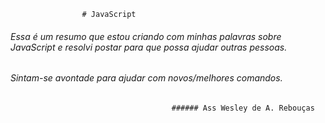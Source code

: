 					# JavaScript 

###### Essa é um resumo que estou criando com minhas palavras sobre JavaScript e resolvi postar para que possa ajudar outras pessoas. 
###### Sintam-se avontade para ajudar com novos/melhores comandos.
										###### Ass Wesley de A. Rebouças 